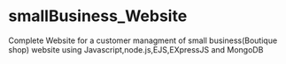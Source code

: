 # smallBusiness_Website
Complete Website for a customer managment of small business(Boutique shop) website using Javascript,node.js,EJS,EXpressJS and MongoDB
